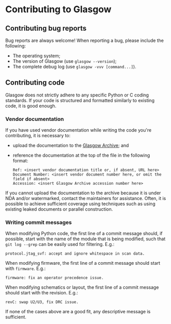 # Contributing to Glasgow

## Contributing bug reports

Bug reports are always welcome! When reporting a bug, please include the following:

  * The operating system;
  * The version of Glasgow (use `glasgow --version`);
  * The complete debug log (use `glasgow -vvv [command...]`).

## Contributing code

Glasgow does not strictly adhere to any specific Python or C coding standards. If your code is structured and formatted similarly to existing code, it is good enough.

### Vendor documentation

If you have used vendor documentation while writing the code you're contributing, it is necessary to:

  * upload the documentation to the [Glasgow Archive][archive]; and
  * reference the documentation at the top of the file in the following format:

    ```
    Ref: <insert vendor documentation title or, if absent, URL here>
    Document Number: <insert vendor document number here, or omit the field if absent>
    Accession: <insert Glasgow Archive accession number here>
    ```

If you cannot upload the documentation to the archive because it is under NDA and/or watermarked, contact the maintainers for assistance. Often, it is possible to achieve sufficient coverage using techniques such as using existing leaked documents or parallel construction.

[archive]: https://github.com/GlasgowEmbedded/Glasgow-Archive

### Writing commit messages

When modifying Python code, the first line of a commit message should, if possible, start with the name of the module that is being modified, such that `git log --grep` can be easily used for filtering. E.g.:

    protocol.jtag_svf: accept and ignore whitespace in scan data.

When modifying firmware, the first line of a commit message should start with `firmware`. E.g.:

    firmware: fix an operator precedence issue.

When modifying schematics or layout, the first line of a commit message should start with the revision. E.g.:

    revC: swap U2/U3, fix DRC issue.

If none of the cases above are a good fit, any descriptive message is sufficient.
